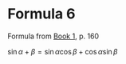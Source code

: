 # Formula 6

Formula from [Book 1](../Buch1.md), p. 160

$\sin{\alpha + \beta} = \sin{\alpha}\cos{\beta} + \cos{\alpha}\sin{\beta}$
